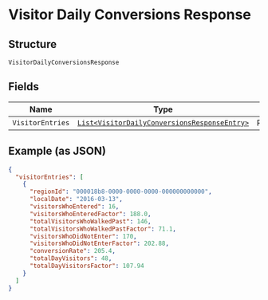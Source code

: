 
# Visitor Daily Conversions Response

## Structure

`VisitorDailyConversionsResponse`

## Fields

| Name | Type | Tags | Description |
|  --- | --- | --- | --- |
| `VisitorEntries` | [`List<VisitorDailyConversionsResponseEntry>`](../../doc/models/visitor-daily-conversions-response-entry.md) | Required | - |

## Example (as JSON)

```json
{
  "visitorEntries": [
    {
      "regionId": "000018b8-0000-0000-0000-000000000000",
      "localDate": "2016-03-13",
      "visitorsWhoEntered": 16,
      "visitorsWhoEnteredFactor": 188.0,
      "totalVisitorsWhoWalkedPast": 146,
      "totalVisitorsWhoWalkedPastFactor": 71.1,
      "visitorsWhoDidNotEnter": 170,
      "visitorsWhoDidNotEnterFactor": 202.88,
      "conversionRate": 205.4,
      "totalDayVisitors": 48,
      "totalDayVisitorsFactor": 107.94
    }
  ]
}
```

